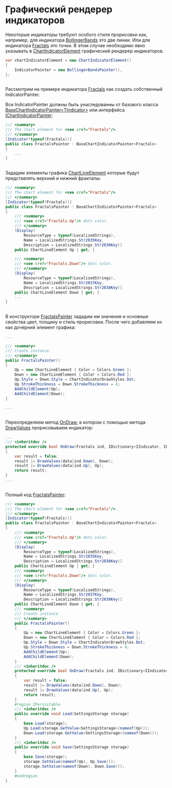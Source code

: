 # Графический рендерер индикаторов 

Некоторые индикаторы требуют особого стиля прорисовки как, например, для индикатора [BollingerBands](xref:StockSharp.Algo.Indicators.BollingerBands) это две линии. Или для индикатора [Fractals](xref:StockSharp.Algo.Indicators.Fractals) это точки. В этом случае необходимо явно указывать в [ChartIndicatorElement](xref:StockSharp.Xaml.Charting.ChartIndicatorElement) графический рендерер индикаторов.

```cs
var chartIndicatorElement = new ChartIndicatorElement()
{
	IndicatorPainter = new BollingerBandsPainter(),
};
		
```

Рассмотрим на примере индикатора [Fractals](xref:StockSharp.Algo.Indicators.Fractals) как создать собственный IndicatorPainter. 

Все IndicatorPainter должны быть унаследованны от базового класса [BaseChartIndicatorPainter\<TIndicator\>](xref:StockSharp.Xaml.Charting.IndicatorPainters.BaseChartIndicatorPainter`1) или интерфейса [IChartIndicatorPainter](xref:StockSharp.Charting.IChartIndicatorPainter):

```cs
/// <summary>
/// The chart element for <see cref="Fractals"/>.
/// </summary>
[Indicator(typeof(Fractals))]
public class FractalsPainter : BaseChartIndicatorPainter<Fractals>
{
	...
}
		
```

Зададим элементы графика [ChartLineElement](xref:StockSharp.Xaml.Charting.ChartLineElement) которые будут представлять верхний и нижний фракталы:

```cs
/// <summary>
/// The chart element for <see cref="Fractals"/>.
/// </summary>
[Indicator(typeof(Fractals))]
public class FractalsPainter : BaseChartIndicatorPainter<Fractals>
{
	/// <summary>
	/// <see cref="Fractals.Up"/> dots color.
	/// </summary>
	[Display(
		ResourceType = typeof(LocalizedStrings),
		Name = LocalizedStrings.Str2035Key,
		Description = LocalizedStrings.Str2036Key)]
	public ChartLineElement Up { get; }

	/// <summary>
	/// <see cref="Fractals.Down"/> dots color.
	/// </summary>
	[Display(
		ResourceType = typeof(LocalizedStrings),
		Name = LocalizedStrings.Str2037Key,
		Description = LocalizedStrings.Str2038Key)]
	public ChartLineElement Down { get; }
	...
}
		
```

В конструкторе [FractalsPainter](xref:StockSharp.Xaml.Charting.IndicatorPainters.FractalsPainter) зададим им значения и основные свойства цвет, толщину и стиль прорисовки. После чего добавляем их как дочерний элемент графика:

```cs
...

/// <summary>
/// Create instance.
/// </summary>
public FractalsPainter()
{
	Up = new ChartLineElement { Color = Colors.Green };
	Down = new ChartLineElement { Color = Colors.Red };
	Up.Style = Down.Style = ChartIndicatorDrawStyles.Dot;
	Up.StrokeThickness = Down.StrokeThickness = 4;
	AddChildElement(Up);
	AddChildElement(Down);
}

...
		
```

Переопределяем метод [OnDraw](xref:StockSharp.Xaml.Charting.IndicatorPainters.BaseChartIndicatorPainter`1.OnDraw(`0,System.Collections.Generic.IDictionary{StockSharp.Algo.Indicators.IIndicator,System.Collections.Generic.IList{StockSharp.Xaml.Charting.ChartDrawData.IndicatorData}})), в котором с помощью метода [DrawValues](xref:StockSharp.Xaml.Charting.IndicatorPainters.BaseChartIndicatorPainter`1.DrawValues(System.Collections.Generic.IList{StockSharp.Xaml.Charting.ChartDrawData.IndicatorData},StockSharp.Charting.IChartElement,System.Func{StockSharp.Xaml.Charting.ChartDrawData.IndicatorData,System.Double})) прорисовываем индикатор:

```cs
...
/// <inheritdoc />
protected override bool OnDraw(Fractals ind, IDictionary<IIndicator, IList<ChartDrawData.IndicatorData>> data)
{
	var result = false;
	result |= DrawValues(data[ind.Down], Down);
	result |= DrawValues(data[ind.Up], Up);
	return result;
}
...
		
```

Полный код [FractalsPainter](xref:StockSharp.Xaml.Charting.IndicatorPainters.FractalsPainter):

```cs
/// <summary>
/// The chart element for <see cref="Fractals"/>.
/// </summary>
[Indicator(typeof(Fractals))]
public class FractalsPainter : BaseChartIndicatorPainter<Fractals>
{
	/// <summary>
	/// <see cref="Fractals.Up"/> dots color.
	/// </summary>
	[Display(
		ResourceType = typeof(LocalizedStrings),
		Name = LocalizedStrings.Str2035Key,
		Description = LocalizedStrings.Str2036Key)]
	public ChartLineElement Up { get; }
	/// <summary>
	/// <see cref="Fractals.Down"/> dots color.
	/// </summary>
	[Display(
		ResourceType = typeof(LocalizedStrings),
		Name = LocalizedStrings.Str2037Key,
		Description = LocalizedStrings.Str2038Key)]
	public ChartLineElement Down { get; }
	/// <summary>
	/// Create instance.
	/// </summary>
	public FractalsPainter()
	{
		Up = new ChartLineElement { Color = Colors.Green };
		Down = new ChartLineElement { Color = Colors.Red };
		Up.Style = Down.Style = ChartIndicatorDrawStyles.Dot;
		Up.StrokeThickness = Down.StrokeThickness = 4;
		AddChildElement(Up);
		AddChildElement(Down);
	}
	/// <inheritdoc />
	protected override bool OnDraw(Fractals ind, IDictionary<IIndicator, IList<ChartDrawData.IndicatorData>> data)
	{
		var result = false;
		result |= DrawValues(data[ind.Down], Down);
		result |= DrawValues(data[ind.Up], Up);
		return result;
	}
	#region IPersistable
	/// <inheritdoc />
	public override void Load(SettingsStorage storage)
	{
		base.Load(storage);
		Up.Load(storage.GetValue<SettingsStorage>(nameof(Up)));
		Down.Load(storage.GetValue<SettingsStorage>(nameof(Down)));
	}
	/// <inheritdoc />
	public override void Save(SettingsStorage storage)
	{
		base.Save(storage);
		storage.SetValue(nameof(Up), Up.Save());
		storage.SetValue(nameof(Down), Down.Save());
	}
	#endregion
}
		
```
